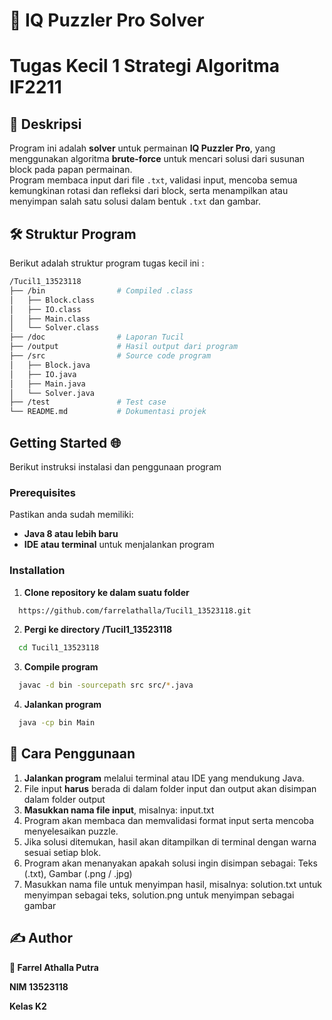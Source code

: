 # 🧩 IQ Puzzler Pro Solver  
# Tugas Kecil 1 Strategi Algoritma IF2211

## 📌 Deskripsi  
Program ini adalah **solver** untuk permainan **IQ Puzzler Pro**, yang menggunakan algoritma **brute-force** untuk mencari solusi dari susunan block pada papan permainan.  
Program membaca input dari file `.txt`, validasi input, mencoba semua kemungkinan rotasi dan refleksi dari block, serta menampilkan atau menyimpan salah satu solusi dalam bentuk `.txt` dan gambar.  

## 🛠 Struktur Program
Berikut adalah struktur program tugas kecil ini :
```sh
/Tucil1_13523118
├── /bin                # Compiled .class
│   ├── Block.class     
│   ├── IO.class        
│   ├── Main.class      
│   └── Solver.class    
├── /doc                # Laporan Tucil
├── /output             # Hasil output dari program
├── /src                # Source code program
│   ├── Block.java     
│   ├── IO.java        
│   ├── Main.java      
│   └── Solver.java
├── /test               # Test case
└── README.md           # Dokumentasi projek
```

## Getting Started 🌐
Berikut instruksi instalasi dan penggunaan program

### Prerequisites

Pastikan anda sudah memiliki:
- **Java 8 atau lebih baru**
- **IDE atau terminal** untuk menjalankan program

### Installation
1. **Clone repository ke dalam suatu folder**

```bash
  https://github.com/farrelathalla/Tucil1_13523118.git
```

2. **Pergi ke directory /Tucil1_13523118**

```bash
  cd Tucil1_13523118
```

3. **Compile program**

```bash
  javac -d bin -sourcepath src src/*.java
```

4. **Jalankan program**

```bash
  java -cp bin Main
```

## **📌 Cara Penggunaan**

1. **Jalankan program** melalui terminal atau IDE yang mendukung Java.
2. File input **harus** berada di dalam folder input dan output akan disimpan dalam folder output
3. **Masukkan nama file input**, misalnya: input.txt
4. Program akan membaca dan memvalidasi format input serta mencoba menyelesaikan puzzle.
5. Jika solusi ditemukan, hasil akan ditampilkan di terminal dengan warna sesuai setiap blok.
6. Program akan menanyakan apakah solusi ingin disimpan sebagai:
    Teks (.txt),
    Gambar (.png / .jpg)
7. Masukkan nama file untuk menyimpan hasil, misalnya:
    solution.txt untuk menyimpan sebagai teks,
    solution.png untuk menyimpan sebagai gambar

## **✍️ Author**
**👤 Farrel Athalla Putra**

**NIM 13523118**

**Kelas K2**
